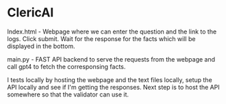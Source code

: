 # ClericAI

Index.html - Webpage where we can enter the question and the link to the logs. Click submit. Wait for the response for the facts which will be displayed in the bottom.

main.py - FAST API backend to serve the requests from the webpage and call gpt4 to fetch the corresponsing facts.

I tests locally by hosting the webpage and the text files locally, setup the API locally and see if I'm getting the responses. Next step is to host the API somewhere so that the validator can use it. 
